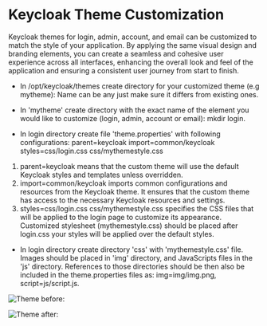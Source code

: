 # Keycloak Theme Customization

Keycloak themes for login, admin, account, and email can be customized to match the style of your application. By applying the same visual design and branding elements, you can create a seamless and cohesive user experience across all interfaces, enhancing the overall look and feel of the application and ensuring a consistent user journey from start to finish.

- In /opt/keycloak/themes create directory for your customized theme (e.g mytheme): Name can be any just make sure it differs from existing ones.

- In 'mytheme' create directory with the exact name of the element you would like to customize (login, admin, account or email): mkdir login.
- In login directory create file 'theme.properties' with following configurations:
parent=keycloak
import=common/keycloak
styles=css/login.css css/mythemestyle.css

1. parent=keycloak means that the custom theme will use the default Keycloak styles and templates unless overridden.
2. import=common/keycloak imports common configurations and resources from the Keycloak theme. It ensures that the custom theme has access to the necessary Keycloak resources and settings.
3. styles=css/login.css css/mythemestyle.css specifies the CSS files that will be applied to the login page to customize its appearance. Customized stylesheet (mythemestyle.css) should be placed after login.css your styles will be applied over the default styles.

- In login directory create directory 'css' with 'mythemestyle.css' file. Images should be placed in 'img' directory, and JavaScripts files in the 'js' directory. References to those directories should be then also be included in the theme.properties files as: img=img/img.png, script=js/script.js.

![Theme before:](pictures/theme-before.png)

![Theme after:](pictures/theme-after.png)